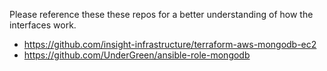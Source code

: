 Please reference these these repos for a better understanding of how the interfaces work. 

- https://github.com/insight-infrastructure/terraform-aws-mongodb-ec2
- https://github.com/UnderGreen/ansible-role-mongodb